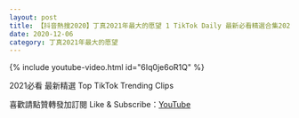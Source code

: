 ```yaml
---
layout: post
title: 【抖音熱搜2020】丁真2021年最大的愿望 1 TikTok Daily 最新必看精選合集2020 12 06
date: 2020-12-06
category: 丁真2021年最大的愿望
---
```


{% include youtube-video.html id="6Iq0je6oR1Q" %}

2021必看 最新精選 Top TikTok Trending Clips

喜歡請點贊轉發加訂閱 Like & Subscribe：[YouTube](https://www.youtube.com/channel/UCAoR7VcanIPd04uEq_GIylA/videos)

